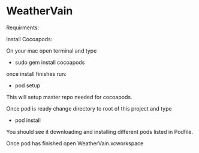 WeatherVain
===========

Requirments:

Install Cocoapods:

On your mac open terminal and type 

- sudo gem install cocoapods

once install finishes run:

- pod setup

This will setup master repo needed for cocoapods.

Once pod is ready change directory to root of this project and type

- pod install

You should see it downloading and installing different pods listed in Podfile. 

Once pod has finished open WeatherVain.xcworkspace
